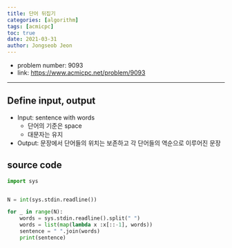 ```yaml
---
title: 단어 뒤집기
categories: [algorithm]
tags: [acmicpc]
toc: true
date: 2021-03-31
author: Jongseob Jeon
---
```



- problem number: 9093  
- link: https://www.acmicpc.net/problem/9093  

---

## Define input, output
- Input: sentence with words
    - 단어의 기준은 space
    - 대문자는 유지
- Output: 문장에서 단어들의 위치는 보존하고 각 단어들의 역순으로 이루어진 문장

## source code 
```python
import sys


N = int(sys.stdin.readline())

for _ in range(N):
    words = sys.stdin.readline().split(" ")
    words = list(map(lambda x :x[::-1], words))
    sentence = " ".join(words)
    print(sentence)
```
